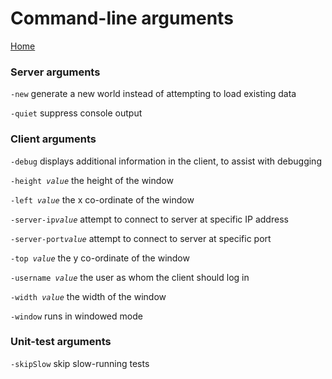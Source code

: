 # Command-line arguments
[Home](index.md)

### Server arguments

`-new` generate a new world instead of attempting to load existing data

`-quiet` suppress console output

### Client arguments

`-debug` displays additional information in the client, to assist with debugging

`-height `*`value`* the height of the window

`-left `*`value`* the x co-ordinate of the window

`-server-ip`*`value`* attempt to connect to server at specific IP address

`-server-port`*`value`* attempt to connect to server at specific port

`-top `*`value`* the y co-ordinate of the window

`-username `*`value`* the user as whom the client should log in

`-width `*`value`* the width of the window

`-window` runs in windowed mode

### Unit-test arguments

`-skipSlow` skip slow-running tests
